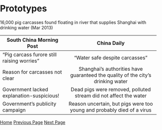 <title>Example</title>
<style>
body {
    margin:0;
    padding:0;
    background-image:url("/china-environment/assets/images/Factory.pdf"); 
    background-repeat: no-repeat;
    webkit-background-size: cover;
    moz-background-size: cover;
    o-background-size: cover;
    background-size: cover;
    }
    
</style>

# Prototypes

16,000 pig carcasses found floating in river that supplies Shanghai with drinking water (Mar 2013)

| South China Morning Post                           | China Daily           |
| ------------------------------------------         |:---------------------:|
| “Pig carcass furore still raising worries”         | “Water safe despite carcasses”      |
| Reason for carcasses not clear                     | Shanghai’s authorities have guaranteed the quality of the city’s drinking water|
| Government lacked explanation-suspicious!          | Dead pigs were removed, polluted stream did not affect the water |
| Government’s publicity campaign                    | Reason uncertain, but pigs were too young and probably died of a virus   |

[Home](index.md) [Previous Page](page1.md) [Next Page](page3.md)

